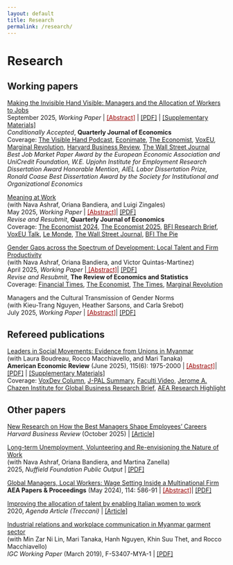 ```yaml
---
layout: default
title: Research
permalink: /research/
---
```


# Research

## Working papers

<a href="/assets/files/Minni_JMP.pdf" target="_blank" rel="noopener noreferrer">Making the Invisible Hand Visible: Managers and the Allocation of Workers to Jobs</a> <br>
September 2025, *Working Paper* |  <a href="#" class="toggle-abstract" data-target="abstract-1" style="text-decoration: underline; color: #990000;">[Abstract]</a> | <a href="/assets/files/Minni_JMP.pdf" target="_blank" rel="noopener noreferrer">[PDF]</a> | <a href="/assets/files/Minni_Managers_Supplementary.pdf" target="_blank" rel="noopener noreferrer">[Supplementary Materials]</a> <br>
*Conditionally Accepted*, **Quarterly Journal of Economics** <br>
Coverage: <a href="https://www.thevisiblehand.uk/episodes/episode-54" target="_blank" rel="noopener noreferrer">The Visible Hand Podcast</a>, <a href="https://www.youtube.com/watch?v=83ivIJCi2bQ&feature=youtu.be" target="_blank" rel="noopener noreferrer">Econimate</a>, <a href="https://www.economist.com/business/2024/03/21/the-secret-to-career-success-may-well-be-off-to-the-side" target="_blank" rel="noopener noreferrer">The Economist</a>,  <a href="https://cepr.org/voxeu/columns/good-managers-better-matches-job-allocation-effects-worker-productivity" target="_blank" rel="noopener noreferrer">VoxEU</a>, <a href="https://marginalrevolution.com/marginalrevolution/2025/06/the-value-of-good-management-and-also-talent-allocation.html?utm_source=rss&utm_medium=rss&utm_campaign=the-value-of-good-management-and-also-talent-allocation" target="_blank" rel="noopener noreferrer">Marginal Revolution</a>, <a href="https://hbr.org/2025/10/new-research-on-how-the-best-managers-shape-employees-careers" target="_blank" rel="noopener noreferrer">Harvard Business Review</a>, <a href="https://www.wsj.com/business/c-suite/manager-strengths-rellocating-talent-f0add2da?st=1TpMoE&reflink=desktopwebshare_permalink" target="_blank" rel="noopener noreferrer">The Wall Street Journal</a> <br>
*Best Job Market Paper Award by the European Economic Association and UniCredit Foundation, W.E. Upjohn Institute for Employment Research Dissertation Award Honorable Mention, AIEL Labor Dissertation Prize, Ronald Coase Best Dissertation Award by the Society for Institutional and Organizational Economics* <br>
<div id="abstract-1" style="display: none; margin-top: 10px;">
<em>Abstract:</em> Why do managers matter for firm performance? This paper provides evidence of the critical role of managers in matching workers to jobs within the firm using the universe of personnel records from a large multinational firm. The data covers 200,000 white-collar workers and 30,000 managers over 10 years in 100 countries. I identify good managers as the top 30% by their speed of promotion and leverage exogenous variation induced by the rotation of managers across teams. I find that good managers cause workers to reallocate within the firm through lateral and vertical transfers. This leads to large and persistent gains in workers’ career progression and productivity. Seven years after the manager transition, workers earn 30% more and perform better on objective performance measures. My results imply that the visible hands of managers match workers’ specific skills to specialized jobs, leading to an improvement in the productivity of existing workers that outlasts the managers’ time at the firm.
</div>


<a href="/assets/files/ABMZ MeaningatWork2025.pdf" target="_blank" rel="noopener noreferrer">Meaning at Work</a> <br>
(with Nava Ashraf, Oriana Bandiera, and Luigi Zingales)  
May 2025, *Working Paper* | <a href="#" class="toggle-abstract" data-target="abstract-4" style="text-decoration: underline; color: #990000;">[Abstract]</a>| <a href="/assets/files/ABMZ MeaningatWork2025.pdf" target="_blank" rel="noopener noreferrer">[PDF]</a> <br>
*Revise and Resubmit*, **Quarterly Journal of Economics** <br>
Coverage: 
<a href="https://www.economist.com/business/2024/12/05/how-to-inspire-people" target="_blank" rel="noopener noreferrer">The Economist 2024</a>, <a href="https://www.economist.com/business/2025/02/13/how-to-get-people-to-resign" target="_blank" rel="noopener noreferrer">The Economist 2025</a>, <a href="https://bfi.uchicago.edu/insights/meaning-at-work/" target="_blank" rel="noopener noreferrer">BFI Research Brief</a>, <a href="https://cepr.org/multimedia/finding-meaning-work" target="_blank" rel="noopener noreferrer">VoxEU Talk</a>, <a href="https://www.lemonde.fr/idees/article/2025/07/02/l-amelioration-des-conditions-de-travail-pourrait-contribuer-a-l-equilibre-des-caisses-de-retraite_6617358_3232.html?search-type=classic&ise_click_rank=1" target="_blank" rel="noopener noreferrer">Le Monde</a>, <a href="https://www.wsj.com/lifestyle/careers/job-hopping-is-out-job-hugging-is-in-for-fearful-workers-338fe1e6?mod=author_content_page_1_pos_1" target="_blank" rel="noopener noreferrer">The Wall Street Journal</a>, <a href="https://bfi.uchicago.edu/insights/finding-your-why-at-work-the-economics-of-purpose/?occurrence_id=0" target="_blank" rel="noopener noreferrer">BFI The Pie</a>  <br>  
<div id="abstract-4" style="display: none; margin-top: 10px;">
<em>Abstract:</em>  We evaluate a firm’s unusual, worker-centered, solution to the agency problem: enabling employees to reduce the cost of effort rather than pushing them with performance rewards. We randomize the roll-out of the firm’s “Discover Your Purpose” intervention among 2,976 white-collar employees and evaluate their outcomes over two years. We find that performance increases because the low performers either leave the firm or improve in their current jobs. The trade-off between meaning and pay flattens as those with low meaning and high pay leave the firm. Treatment also reshapes stated priorities and reduces gender gaps in preferences and behaviors, including uptake of parental leave. A cost-benefit analysis reveals high returns that are shared between the firm and the employees through higher bonuses. Finally, we show that observational data obscure these gains, causing firms to underestimate the intervention’s true value.
</div>

<a href="/assets/files/ABMQ Gaps.pdf" target="_blank" rel="noopener noreferrer">Gender Gaps across the Spectrum of Development: Local Talent and Firm Productivity</a> <br>
(with Nava Ashraf, Oriana Bandiera, and Victor Quintas-Martinez)  
April 2025, *Working Paper* |<a href="#" class="toggle-abstract" data-target="abstract-3" style="text-decoration: underline; color: #990000;">
[Abstract]</a>| <a href="/assets/files/ABMQ Gaps.pdf" target="_blank" rel="noopener noreferrer">[PDF]</a> <br>
*Revise and Resubmit*, **The Review of Economics and Statistics** <br>
Coverage:  <a href="https://www.ft.com/content/83751e6c-544c-4a16-851a-e05f18506afa" target="_blank" rel="noopener noreferrer">Financial Times</a>, <a href="https://www.economist.com/britain/2022/06/30/british-child-care-is-expensive" target="_blank" rel="noopener noreferrer">The Economist</a>, <a href="https://www.thetimes.com/business-money/economics/article/a-man-cant-fix-childcare-only-a-woman-can-n7lj9nn0p?region=global" target="_blank" rel="noopener noreferrer">The Times</a>,  <a href="https://marginalrevolution.com/marginalrevolution/2023/05/gender-roles-and-the-misallocation-of-labour-across-countries.html" target="_blank" rel="noopener noreferrer">Marginal Revolution</a> <br>
<div id="abstract-3" style="display: none; margin-top: 10px;">
<em>Abstract:</em> We ask whether the gendered division of work affects firm productivity across the spectrum of economic development. Personnel records of over 100,000 individuals hired by a global firm that operates in 100 countries reveal that female employee performance is higher where women are underrepresented in the candidate pool.  This implies productivity gains from hiring more women, but realizing them would require increasing women's pay relative to men. The findings highlight how unequal gender norms in local labor markets create an equity-efficiency trade-off inside the firm, particularly in low-income countries with conservative gender norms.
</div>

Managers and the Cultural Transmission of Gender Norms <br>
(with Kieu-Trang Nguyen, Heather Sarsons, and Carla Srebot)  <br>
July 2025, *Working Paper* | <a href="#" class="toggle-abstract" data-target="abstract-6" style="text-decoration: underline; color: #990000;">[Abstract]</a>| <a href="" target="_blank" rel="noopener noreferrer">[PDF]</a> <br>
<div id="abstract-6" style="display: none; margin-top: 10px;">
<em>Abstract:</em> This paper examines the influence of managers from countries with different gender norms on workplace culture and gender disparities within organizations. Using data from a multinational firm operating in over 100 countries, we exploit crosscountry manager rotations that are orthogonal to workers to estimate the impact of male managers’ gender norms on the work outcomes of male and female workers within the same team. Managers from countries with one standard deviation more progressive gender attitudes narrow the gender pay gap by 5 percentage points (18%), primarily by promoting women at higher rates. The effects last beyond the manager’s rotation and are concentrated in countries with more conservative gender attitudes. Moreover, local managers in the destination office change their own attitudes, as evidenced by those managers in turn being more gender-equal with their subordinates. Our evidence points to individual managers as critical in shaping corporate culture.
</div>

## Refereed publications
<a href="https://www.aeaweb.org/articles?id=10.1257/aer.20230758&from=f" target="_blank" rel="noopener noreferrer">Leaders in Social Movements: Evidence from Unions in Myanmar</a> <br>
(with Laura Boudreau, Rocco Macchiavello, and Mari Tanaka)  
**American Economic Review** (June 2025), 115(6): 1975-2000 | <a href="#" class="toggle-abstract" data-target="abstract-2" style="text-decoration: underline; color: #990000;">[Abstract]</a>| <a href="/assets/files/BMMT_UnionLeaders.pdf" target="_blank" rel="noopener noreferrer">[PDF]</a> | <a href="/assets/files/BMMT_UnionLeaders_SupMat.pdf" target="_blank" rel="noopener noreferrer">[Supplementary Materials]</a> <br>
Coverage:  <a href="https://voxdev.org/topic/institutions-political-economy/who-leads-unions-and-how-do-they-lead-evidence-myanmar" target="_blank" rel="noopener noreferrer">VoxDev Column</a>, <a href="https://www.povertyactionlab.org/evaluation/union-leaders-and-factory-workers-collective-action-myanmar" target="_blank" rel="noopener noreferrer">J-PAL Summary</a>, <a href="https://faculti.net/union-leaders-experimental-evidence-from-myanmar/" target="_blank" rel="noopener noreferrer">Faculti Video</a>, <a href="https://business.columbia.edu/research-brief/research-brief/psychology-labor-leaders" target="_blank" rel="noopener noreferrer">Jerome A. Chazen Institute for Global Business Research Brief</a>, <a href="https://www.aeaweb.org/research/leaders-social-movements-myanmar" target="_blank" rel="noopener noreferrer">AEA Research Highlight</a> <br>
<div id="abstract-2" style="display: none; margin-top: 10px;">
<em>Abstract:</em>  Social movements are catalysts for crucial institutional changes. To succeed, they must coordinate members’ views (consensus building) and actions (mobilization). We study union leaders within Myanmar’s burgeoning labor movement. Union leaders are positively selected on both personality traits that enable them to influence others and ability but earn lower wages. In group discussions about workers' views on an upcoming national minimum wage negotiation, randomly embedded leaders build consensus around the union’s preferred policy. In an experiment that mimics individual decision-making in a collective action set-up, leaders increase mobilization through coordination. Leaders empower social movements by building consensus that encourages mobilization.
</div>

## Other papers
<a href="https://hbr.org/2025/10/new-research-on-how-the-best-managers-shape-employees-careers" target="_blank" rel="noopener noreferrer"> New Research on How the Best Managers Shape Employees’ Careers </a> <br>
*Harvard Business Review* (October 2025) | <a href="https://hbr.org/2025/10/new-research-on-how-the-best-managers-shape-employees-careers" target="_blank" rel="noopener noreferrer"> [Article] 

<a href="/assets/files/ABMZ2025.pdf" target="_blank" rel="noopener noreferrer"> Long-term Unemployment, Volunteering and Re-envisioning the Nature of Work </a> <br>
(with Nava Ashraf, Oriana Bandiera, and Martina Zanella)<br>
2025, *Nuffield Foundation Public Output*  | <a href="/assets/files/ABMZ2025.pdf" target="_blank" rel="noopener noreferrer"> [PDF] 

<a href="https://www.aeaweb.org/articles?id=10.1257/pandp.20241076" target="_blank" rel="noopener noreferrer">Global Managers, Local Workers: Wage Setting Inside a Multinational Firm</a> <br>
**AEA Papers & Proceedings** (May 2024), 114: 586-91 | <a href="#" class="toggle-abstract" data-target="abstract-5"  style="text-decoration: underline; color: #990000;">[Abstract]</a>| <a href="/assets/files/Minni Global Managers P&P.pdf" target="_blank" rel="noopener noreferrer">[PDF]</a> <br>
<div id="abstract-5" style="display: none; margin-top: 10px;">
<em>Abstract:</em> How are wages set within a multinational firm? Combining cross-country data on wages and labor regulations with personnel records of a large multinational firm, I find that wage setting depends on the rank of the employee in the firm hierarchy. For managers, wages are set by the headquarters regardless of local labor market conditions. For factory workers, wages are adjusted according to country-specific wages and labor regulations. These results suggest that the multinational's internal labor market shields managers against changes in external market conditions, while the firm adapts to local labor markets for factory workers.
</div>

<a href="https://www.treccani.it/magazine/agenda/articoli/economia-e-innovazione/gender_gap.html" target="_blank" rel="noopener noreferrer">Improving the allocation of talent by enabling Italian women to work</a> <br>
2020, *Agenda Article (Treccani)* | <a href="https://www.treccani.it/magazine/agenda/articoli/economia-e-innovazione/gender_gap.html" target="_blank" rel="noopener noreferrer">[Article]


<a href="https://www.theigc.org/publications/industrial-relations-and-workplace-communication-myanmar-garment-sector" target="_blank" rel="noopener noreferrer">Industrial relations and workplace communication in Myanmar garment sector</a> <br>
(with Min Zar Ni Lin, Mari Tanaka, Hanh Nguyen, Khin Suu Thet, and Rocco Macchiavello)  
*IGC Working Paper* (March 2019), F-53407-MYA-1 | <a href="/assets/files/Tanaka-et-al-2019-Working-paper.pdf" target="_blank" rel="noopener noreferrer">[PDF]


<br>

<!-- ## Selected work in progress -->


<br>


